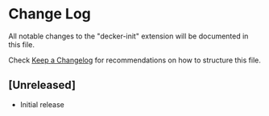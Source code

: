 # Change Log

All notable changes to the "decker-init" extension will be documented in this file.

Check [Keep a Changelog](http://keepachangelog.com/) for recommendations on how to structure this file.

## [Unreleased]

- Initial release